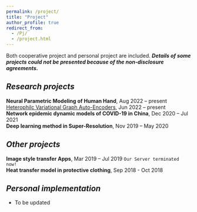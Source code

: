 ```yaml
---
permalink: /project/
title: "Project"
author_profile: true
redirect_from: 
  - /Pj/
  - /project.html
---
```


Both cooperative project and personal project are included. ***Details of some projects could not be presented because of the non-disclosure agreements.***

## *Research projects*  
**Neural Parametric Modeling of Human Hand**, Aug 2022 – present 
[Heterophilc Variational Graph Auto-Encoders](https://github.com/vasile-paskardlgm/Heterophilc-Variational-Graph-Auto-Encoders), Jun 2022 – present  
**Network epidemic dynamic models of COVID-19 in China**, Dec 2020 – Jul 2021  
**Deep learning method in Super-Resolution**, Nov 2019 – May 2020  

## *Other projects*  
**Image style transfer Apps**, Mar 2019 – Jul 2019  `Our Server terminated now!`  
**Heat transfer model in protective clothing**, Sep 2018 - Oct 2018  

## *Personal implementation*  
* To be updated  
